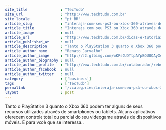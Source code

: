 ```yaml
---
site_title               : "TecTudo"
site_url                 : "http://www.techtudo.com.br"
site_locale              : "pt_BR"
article_slug             : "interaja-com-seu-ps3-ou-xbox-360-atraves-de-tablets-e-smartphones"
article_title            : "Interaja com seu PS3 ou Xbox 360 através de tablets e smartphones"
article_image            : null
article_url              : "http://www.techtudo.com.br/dicas-e-tutoriais/noticia/2013/07/interaja-com-seu-ps3-ou-xbox-360-atraves-de-tablets-e-smartphones.html"
article_published_at     : null
article_description      : "Tanto o PlayStation 3 quanto o Xbox 360 podem ter alguns de seus recursos utilizados através de smartphones ou tablets. Alguns aplicativos oferecem controle total ou parcial do seu videogame através de dispositivos móveis. E para você que se interessa..."
article_author_name      : "Renato Carvalho"
article_author_image     : "http://s2.glbimg.com/wKPsGUDTtpAYpBOU0QAyXeOjZek=/30x30/s2.glbimg.com/DP_p5jegq74Pekj658xHwZ6gIYk=/0x0:140x140/75x75/s.glbimg.com/po/tt2/f/original/2013/01/23/renato-carvalho.jpg"
article_author_biography : null
article_author_profile   : "http://www.techtudo.com.br/colaborador/rebecca-porphirio.html"
article_author_facebook  : null
article_author_twitter   : null
category                 : ['business']
tags                     : ['TecTudo']
permalink                : "/:categories/interaja-com-seu-ps3-ou-xbox-360-atraves-de-tablets-e-smartphones/"
layout                   : post
---
```


Tanto o PlayStation 3 quanto o Xbox 360 podem ter alguns de seus recursos utilizados através de smartphones ou tablets. Alguns aplicativos oferecem controle total ou parcial do seu videogame através de dispositivos móveis. E para você que se interessa...
